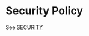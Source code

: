 # Security Policy

See [SECURITY](https://github.com/spacemeshos/go-spacemesh/blob/develop/SECURITY.md)
